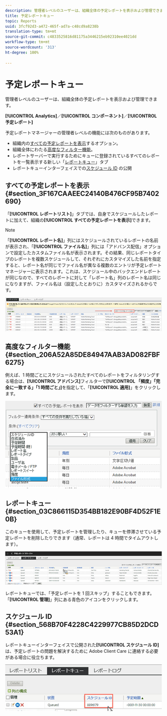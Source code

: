 ```yaml
---
description: 管理者レベルのユーザーは、組織全体の予定レポートを表示および管理できます。
title: 予定レポートキュー
topic: Reports
uuid: 3fcf92d3-a472-465f-ad7a-c48cd9a8238b
translation-type: tm+mt
source-git-commit: c4833525816d81175a3446215eb92310ee4021dd
workflow-type: tm+mt
source-wordcount: '313'
ht-degree: 100%

---
```



# 予定レポートキュー

管理者レベルのユーザーは、組織全体の予定レポートを表示および管理できます。

**[!UICONTROL Analytics]**／**[!UICONTROL コンポーネント]**／**[!UICONTROL 予定レポート]**

予定レポートマネージャーの管理者レベルの機能には次のものがあります。

* 組織内の[すべての予定レポートを表示](/help/admin/admin/scheduled-reports-admin.md#section_3F167CAAEEC24140B476CF95B7402690)するオプション。
* 組織全体にわたる[高度なフィルター機能](/help/admin/admin/scheduled-reports-admin.md#section_206A52A85DE84947AAB3AD082FBF6275)。
* レポートサーバーで実行するためにキューに登録されているすべてのレポートを一覧表示する新しい「[レポートキュー](/help/admin/admin/scheduled-reports-admin.md#section_03C866115D354BB182E90BF4D52F1E0B)」タブ
* レポートキューインターフェイスでの[スケジュール ID](/help/admin/admin/scheduled-reports-admin.md#section_568B70F4228C4229977CB85D2DCD53A1) の公開

## すべての予定レポートを表示  {#section_3F167CAAEEC24140B476CF95B7402690}

「**[!UICONTROL レポートリスト]**」タブでは、自身でスケジュールしたレポートに加えて、組織の&#x200B;**[!UICONTROL すべての予定レポートを表示]**&#x200B;できます。

>[!NOTE]
>
>「**[!UICONTROL レポート名]**」列にはスケジュールされているレポートの名前が表示され、「**[!UICONTROL ファイル名]**」列には「アドバンス配信」オプションで設定したカスタムファイル名が表示されます。その結果、同じレポートタイプのレポートを複数スケジュールして、それぞれにカスタマイズした名前を指定すると、レポート名が同じでファイル名が異なる複数のエントリが予定レポートマネージャーに表示されます。これは、スケジュール中のバックエンドレポートが同じなので、すべてのレポートに対して「レポート名」列のレポート名は同じになりますが、ファイル名は（設定したとおりに）カスタマイズされるからです。

![](assets/show_all_scheduled_reports.png)

## 高度なフィルター機能  {#section_206A52A85DE84947AAB3AD082FBF6275}

例えば、1 時間ごとにスケジュールされたすべてのレポートをフィルタリングする場合は、**[!UICONTROL アドバンス]**&#x200B;フィルターで&#x200B;**[!UICONTROL 「頻度」「完全に一致する」「1 時間ごと」]**&#x200B;を指定して、「**[!UICONTROL 適用]**」をクリックします。

![](assets/advanced_filtering_schedl_reports.png)

## レポートキュー {#section_03C866115D354BB182E90BF4D52F1E0B}

このキューを使用して、予定レポートを管理したり、キューを停滞させている予定レポートを削除したりできます（通常、レポートは 4 時間でタイムアウトします）。

![](assets/scheduled_reports_2.png)

レポートキューでは、「予定レポートを 1 回スキップ」することもできます。「**[!UICONTROL 管理]**」列にある青色のアイコンをクリックします。

## スケジュール ID {#section_568B70F4228C4229977CB85D2DCD53A1}

レポートキューインターフェイスで公開された&#x200B;**[!UICONTROL スケジュール ID]** は、予定レポートの問題を解決するために Adobe Client Care に連絡する必要がある場合に役立ちます。

![](assets/schedule_id.png)
